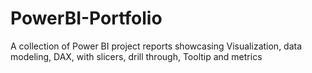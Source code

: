 # PowerBI-Portfolio
A collection of Power BI project reports showcasing Visualization, data modeling, DAX, with slicers, drill through, Tooltip and metrics
